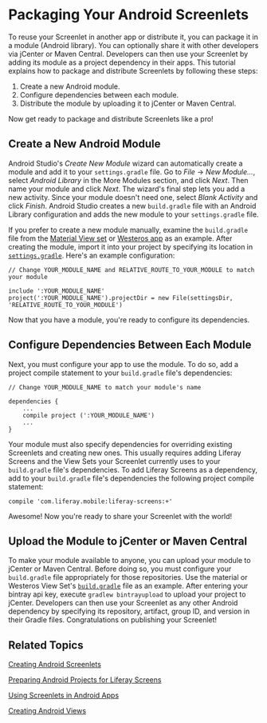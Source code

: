 # Packaging Your Android Screenlets [](id=packaging-your-android-screenlets)

To reuse your Screenlet in another app or distribute it, you can package it in a
module (Android library). You can optionally share it with other developers via
jCenter or Maven Central. Developers can then use your Screenlet by adding its
module as a project dependency in their apps. This tutorial explains how to
package and distribute Screenlets by following these steps: 

1.  Create a new Android module.
2.  Configure dependencies between each module.
3.  Distribute the module by uploading it to jCenter or Maven Central.

Now get ready to package and distribute Screenlets like a pro! 

## Create a New Android Module [](id=create-a-new-android-module)

Android Studio's *Create New Module* wizard can automatically create a module
and add it to your `settings.gradle` file. Go to *File* &rarr; *New Module...*,
select *Android Library* in the More Modules section, and click *Next*. Then
name your module and click *Next*. The wizard's final step lets you add a new
activity. Since your module doesn't need one, select *Blank Activity* and click
*Finish*. Android Studio creates a new `build.gradle` file with an Android
Library configuration and adds the new module to your `settings.gradle` file.

If you prefer to create a new module manually, examine the `build.gradle` file
from the
[Material View set](https://github.com/liferay/liferay-screens/blob/master/android/viewsets/material/build.gradle)
or
[Westeros app](https://github.com/liferay/liferay-screens/blob/master/android/viewsets/westeros/build.gradle)
as an example. After creating the module, import it into your project by
specifying its location in
[`settings.gradle`](https://github.com/liferay/liferay-screens/blob/master/android/samples/test-app/settings.gradle).
Here's an example configuration: 

    // Change YOUR_MODULE_NAME and RELATIVE_ROUTE_TO_YOUR_MODULE to match your module

    include ':YOUR_MODULE_NAME'
    project(':YOUR_MODULE_NAME').projectDir = new File(settingsDir, 'RELATIVE_ROUTE_TO_YOUR_MODULE')

Now that you have a module, you're ready to configure its dependencies.

## Configure Dependencies Between Each Module [](id=configure-dependencies-between-each-module)

Next, you must configure your app to use the module. To do so, add a project
compile statement to your `build.gradle` file's dependencies: 

    // Change YOUR_MODULE_NAME to match your module's name

    dependencies {
        ...
        compile project (':YOUR_MODULE_NAME')
        ...
    }

Your module must also specify dependencies for overriding existing Screenlets
and creating new ones. This usually requires adding Liferay Screens and the View
Sets your Screenlet currently uses to your `build.gradle` file's dependencies.
To add Liferay Screens as a dependency, add to your `build.gradle` file's
dependencies the following project compile statement: 

    compile 'com.liferay.mobile:liferay-screens:+'

Awesome! Now you're ready to share your Screenlet with the world!

## Upload the Module to jCenter or Maven Central [](id=upload-the-module-to-jcenter-or-maven-central)

To make your module available to anyone, you can upload your module to jCenter
or Maven Central. Before doing so, you must configure your `build.gradle` file
appropriately for those repositories. Use the material or Westeros View Set's
[`build.gradle`](https://github.com/liferay/liferay-screens/blob/master/android/viewsets/westeros/build.gradle)
file as an example. After entering your bintray api key, execute `gradlew
bintrayupload` to upload your project to jCenter. Developers can then use your
Screenlet as any other Android dependency by specifying its repository,
artifact, group ID, and version in their Gradle files. Congratulations on
publishing your Screenlet! 

## Related Topics [](id=related-topics)

[Creating Android Screenlets](/develop/tutorials/-/knowledge_base/6-2/creating-android-screenlets)

[Preparing Android Projects for Liferay Screens](/develop/tutorials/-/knowledge_base/6-2/preparing-android-projects-for-liferay-screens)

[Using Screenlets in Android Apps](/develop/tutorials/-/knowledge_base/6-2/using-screenlets-in-android-apps)

[Creating Android Views](/develop/tutorials/-/knowledge_base/6-2/creating-android-views)
